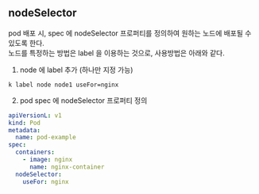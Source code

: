 ## nodeSelector

pod 배포 시, spec 에 nodeSelector 프로퍼티를 정의하여 원하는 노드에 배포될 수 있도록 한다.
<br> 노드를 특정하는 방법은 label 을 이용하는 것으로, 사용방법은 아래와 같다.  

1. node 에 label 추가 (하나만 지정 가능)

```
k label node node1 useFor=nginx
```

2. pod spec 에 nodeSelector 프로퍼티 정의
```yaml
apiVersionL: v1
kind: Pod
metadata:
  name: pod-example
spec:
  containers:
    - image: nginx
      name: nginx-container
  nodeSelector:
    useFor: nginx

```